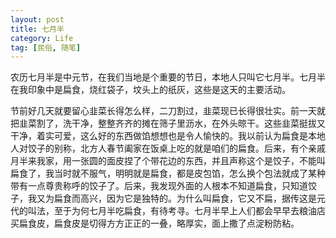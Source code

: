 ```yaml
---
layout: post
title: 七月半
category: Life
tag: [民俗, 随笔]
---
```

农历七月半是中元节，在我们当地是个重要的节日，本地人只叫它七月半。七月半在我印象中是扁食，烧红袋子，坟头上的纸灰，这些是这天的主要活动。

节前好几天就要留心韭菜长得怎么样，二刀割过，韭菜现已长得很壮实。前一天就把韭菜割了，洗干净，整整齐齐的摊在筛子里沥水，在外头晾干。这些韭菜挺拔又干净，着实可爱，这么好的东西做馅想想也是令人愉快的。我以前认为扁食是本地人对饺子的别称，北方人春节阖家在饭桌上吃的就是咱们的扁食。后来，有个亲戚月半来我家，用一张圆的面皮捏了个带花边的东西，并且声称这个是饺子，不能叫扁食了，我当时就不服气，明明就是扁食，都是皮包馅，怎么换个包法就成了某种带有一点尊贵称呼的饺子了。后来，我发现外面的人根本不知道扁食，只知道饺子，我又为扁食而高兴，因为它是独特的。为什么叫扁食，它又不扁，据传这是元代的叫法，至于为何七月半吃扁食，有待考寻。七月半早上人们都会早早去粮油店买扁食皮，扁食皮是切得方方正正的一叠，略厚实，面上撒了点淀粉防粘。
